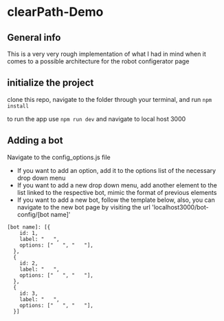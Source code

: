 # clearPath-Demo

## General info
This is a very very rough implementation of what I had in mind when it comes to a possible architecture for the robot configerator page
	
  
## initialize the project
clone this repo, navigate to the folder through your terminal, and run ```npm install```

to run the app use ```npm run dev``` and navigate to local host 3000


## Adding a bot
Navigate to the config_options.js file
* If you want to add an option, add it to the options list of the necessary drop down menu
* If you want to add a new drop down menu, add another element to the list linked to the respective bot, mimic the format of previous elements
* If you want to add a new bot, follow the template below, also, you can navigate to the new bot page by visiting the url 'localhost3000/bot-config/[bot name]'

```
[bot name]: [{
    id: 1,
    label: "   ",
    options: ["   ", "   "],
  },
  {
    id: 2,
    label: "   ",
    options: ["   ", "   "],
  },
  {
    id: 3,
    label: "   ",
    options: ["   ", "   "],
  }]
```

